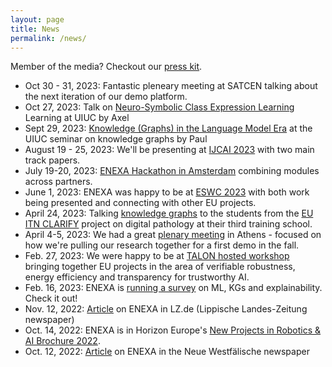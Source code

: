 ```yaml
---
layout: page
title: News
permalink: /news/
---
```


Member of the media? Checkout our [press kit](/presskit/).

* Oct 30 - 31, 2023: Fantastic pleneary meeting at SATCEN talking about the next iteration of our demo platform. 
* Oct 27, 2023: Talk on [Neuro-Symbolic Class Expression Learning](https://ischool.illinois.edu/news-events/events/2023/10/27/knowledge-graphs-and-semantic-computing-speaker-series-axel-cyrille) Learning at UIUC by Axel
* Sept 29, 2023: [Knowledge (Graphs) in the Language Model Era](https://ischool.illinois.edu/news-events/events/2023/09/29/knowledge-graphs-and-semantic-computing-speaker-series-paul-groth) at the UIUC seminar on knowledge graphs by Paul
* August 19 - 25, 2023: We'll be presenting at [IJCAI 2023](https://ijcai-23.org/) with two main track papers.
* July 19-20, 2023: [ENEXA Hackathon in Amsterdam](https://twitter.com/enexa_eu/status/1682058719020843010) combining modules across partners. 
* June 1, 2023: ENEXA was happy to be at [ESWC 2023](https://2023.eswc-conferences.org/project-networking/) with both work being presented and connecting with other EU projects. 
* April 24, 2023: Talking [knowledge graphs](https://twitter.com/clarify_project/status/1650426857844621312) to the students from the [EU ITN CLARIFY](http://www.clarify-project.eu) project on digital pathology at their third training school.
* April 4-5, 2023: We had a great [plenary meeting](https://www.linkedin.com/feed/update/urn:li:share:7049763758289604608/) in Athens - focused on how we're pulling our research together for a first demo in the fall. 
* Feb. 27, 2023: We were happy to be at [TALON hosted workshop](https://talon-project.eu/eventsestablishing-the-next-level-of-intelligence-and-autonomy-clustering-workshopevents/) bringing together EU projects in the area of verifiable robustness, energy efficiency and transparency for trustworthy AI.
* Feb. 16, 2023: ENEXA is [running a survey](https://twitter.com/enexa_eu/status/1626165074833408000) on ML, KGs and explainability. Check it out!
* Nov. 12, 2022: [Article](https://www.lz.de/owl/23430233_Uni-Paderborn-leitet-EU-Forschungsprojekt-zu-kuenstlicher-Intelligenz.html) on ENEXA in LZ.de (Lippische Landes-Zeitung newspaper) 
* Oct. 14, 2022: ENEXA is in Horizon Europe's [New Projects in Robotics & AI Brochure 2022](https://digital-strategy.ec.europa.eu/en/library/horizon-europe-new-projects-robotics-and-ai-june-november-2022). 
* Oct. 12, 2022: [Article](https://www.nw.de/lokal/kreis_paderborn/paderborn/23428522_Universitaet-Paderborn-leitet-EU-Forschungsprojekt-zu-kuenstlicher-Intelligenz.html) on ENEXA in the Neue Westfälische newspaper
